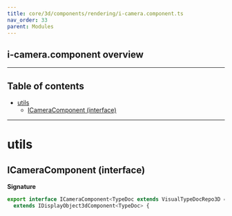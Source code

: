 ```yaml
---
title: core/3d/components/rendering/i-camera.component.ts
nav_order: 33
parent: Modules
---
```


## i-camera.component overview

---

<h2 class="text-delta">Table of contents</h2>

- [utils](#utils)
  - [ICameraComponent (interface)](#icameracomponent-interface)

---

# utils

## ICameraComponent (interface)

**Signature**

```ts
export interface ICameraComponent<TypeDoc extends VisualTypeDocRepo3D = VisualTypeDocRepo3D>
  extends IDisplayObject3dComponent<TypeDoc> {
```
